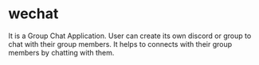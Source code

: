 # wechat

It is a Group Chat Application.
User can create its own discord or group to chat with their group members.
It helps to connects with their group members by chatting with them.

